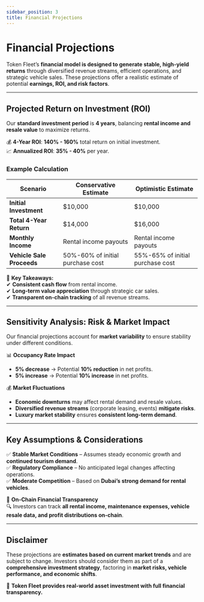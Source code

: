 ```yaml
---
sidebar_position: 3
title: Financial Projections
---
```


# Financial Projections  

Token Fleet’s **financial model is designed to generate stable, high-yield returns** through diversified revenue streams, efficient operations, and strategic vehicle sales. These projections offer a realistic estimate of potential **earnings, ROI, and risk factors**.

---

## **Projected Return on Investment (ROI)**  

Our **standard investment period** is **4 years**, balancing **rental income and resale value** to maximize returns.  

💰 **4-Year ROI**: **140% - 160%** total return on initial investment.  
📈 **Annualized ROI**: **35% - 40%** per year.  

### **Example Calculation**  

| **Scenario**       | **Conservative Estimate** | **Optimistic Estimate** |
|--------------------|-------------------------|-------------------------|
| **Initial Investment** | $10,000                 | $10,000                 |
| **Total 4-Year Return** | $14,000                 | $16,000                 |
| **Monthly Income** | Rental income payouts | Rental income payouts |
| **Vehicle Sale Proceeds** | 50%-60% of initial purchase cost | 55%-65% of initial purchase cost |

📌 **Key Takeaways:**  
✔ **Consistent cash flow** from rental income.  
✔ **Long-term value appreciation** through strategic car sales.  
✔ **Transparent on-chain tracking** of all revenue streams.  

---

## **Sensitivity Analysis: Risk & Market Impact**  

Our financial projections account for **market variability** to ensure stability under different conditions.  

📊 **Occupancy Rate Impact**  
- **5% decrease** → Potential **10% reduction** in net profits.  
- **5% increase** → Potential **10% increase** in net profits.  

💰 **Market Fluctuations**  
- **Economic downturns** may affect rental demand and resale values.  
- **Diversified revenue streams** (corporate leasing, events) **mitigate risks**.  
- **Luxury market stability** ensures **consistent long-term demand**.  

---

## **Key Assumptions & Considerations**  

✅ **Stable Market Conditions** – Assumes steady economic growth and **continued tourism demand**.  
✅ **Regulatory Compliance** – No anticipated legal changes affecting operations.  
✅ **Moderate Competition** – Based on **Dubai’s strong demand for rental vehicles**.  

📌 **On-Chain Financial Transparency**  
🔍 Investors can track **all rental income, maintenance expenses, vehicle resale data, and profit distributions on-chain**.  

---

## **Disclaimer**  

These projections are **estimates based on current market trends** and are subject to change. Investors should consider them as part of a **comprehensive investment strategy**, factoring in **market risks, vehicle performance, and economic shifts**.  

🚀 **Token Fleet provides real-world asset investment with full financial transparency.**  